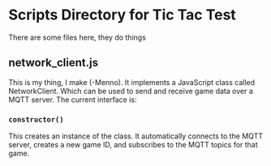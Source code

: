 # Scripts Directory for Tic Tac Test

There are some files here, they do things

## network_client.js

This is my thing, I make (-Menno). It implements a JavaScript class called
NetworkClient. Which can be used to send and receive game data over a MQTT server.
The current interface is:

### `constructor()`
This creates an instance of the class. It automatically connects to the MQTT server,
creates a new game ID, and subscribes to the MQTT topics for that game.

